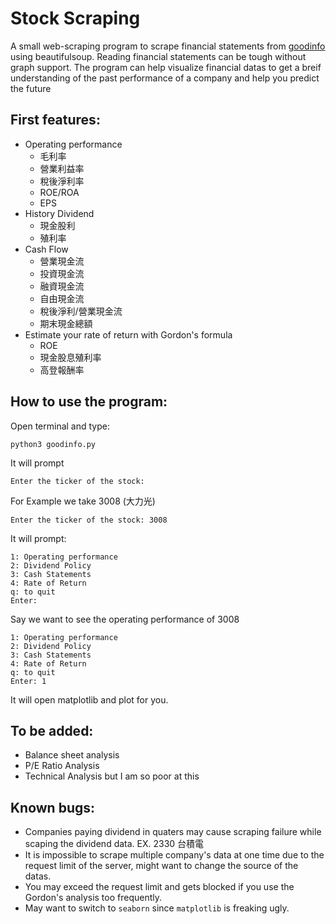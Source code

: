 # Stock Scraping 
A small web-scraping program to scrape financial statements from [goodinfo](goodinfo.tw) using beautifulsoup. 
Reading financial statements can be tough without graph support.
The program can help visualize financial datas to get a breif understanding of the past performance of a company and help you predict the future

## **First features:**
* Operating performance
  * 毛利率
  * 營業利益率
  * 稅後淨利率
  * ROE/ROA
  * EPS
* History Dividend
  * 現金股利
  * 殖利率
* Cash Flow
  * 營業現金流
  * 投資現金流
  * 融資現金流
  * 自由現金流
  * 稅後淨利/營業現金流
  * 期末現金總額
* Estimate your rate of return with Gordon's formula
  * ROE
  * 現金股息殖利率
  * 高登報酬率

## **How to use the program:**
Open terminal and type:
```
python3 goodinfo.py
```
It will prompt
```
Enter the ticker of the stock: 
```
For Example we take 3008 (大力光)
```
Enter the ticker of the stock: 3008
```
It will prompt:
```
1: Operating performance
2: Dividend Policy
3: Cash Statements
4: Rate of Return
q: to quit
Enter: 
```
Say we want to see the operating performance of 3008
```
1: Operating performance
2: Dividend Policy
3: Cash Statements
4: Rate of Return
q: to quit
Enter: 1
```
It will open matplotlib and plot for you.

## **To be added:**
* Balance sheet analysis
* P/E Ratio Analysis
* Technical Analysis but I am so poor at this

## **Known bugs:**
* Companies paying dividend in quaters may cause scraping failure while scaping the dividend data. EX. 2330 台積電
* It is impossible to scrape multiple company's data at one time due to the request limit of the server, might want to change the source of the datas.
* You may exceed the request limit and gets blocked if you use the Gordon's analysis too frequently.
* May want to switch to `seaborn` since `matplotlib` is freaking ugly.
